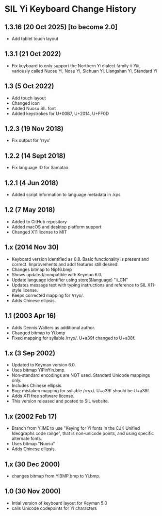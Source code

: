 SIL Yi Keyboard Change History
=======================

1.3.16 (20 Oct 2025) [to become 2.0]
--------------------
* Add tablet touch layout

1.3.1 (21 Oct 2022)
--------------------
* Fix keyboard to only support the Northern Yi dialect family ii-Yiii, variously called Nuosu Yi, Nosu Yi, Sichuan Yi, 
Liangshan Yi, Standard Yi 

1.3 (5 Oct 2022)
--------------------
* Add touch layout
* Changed icon
* Added Nuosu SIL font
* Added keystrokes for U+00B7, U+2014, U+FF0D

1.2.3 (19 Nov 2018)
--------------------
* Fix output for 'rryx'

1.2.2 (14 Sept 2018)
--------------------
* Fix language ID for Samatao

1.2.1 (4 Jun 2018)
------------------
* Added script information to language metadata in .kps

1.2 (7 May 2018)
-----------------
* Added to GitHub repository
* Added macOS and desktop platform support
* Changed X11 license to MIT

1.x (2014 Nov 30)
-----------------
* Keyboard version identified as 0.8. Basic functionality is present and correct. Improvements and addl features still desired.
* Changes bitmap to Nip16.bmp
* Shows updated/compatible with Keyman 6.0.
* Update language identifier using store(&language) "ii_CN"
* Updates message text with typing instructions and reference to SIL X11-style license.
* Keeps corrected mapping for /rryx/.
* Adds Chinese ellipsis.

1.1 (2003 Apr 16)
-----------------
* Adds Dennis Walters as additional author.
* Changed bitmap to Yi.bmp
* Fixed mapping for syllable /rryx/. U+a39f changed to U+a38f.

1.x (3 Sep 2002)
-----------------
* Updated to Keyman version 6.0.
* Uses bitmap YiPinYin.bmp.
* Non-standard encodings are NOT used. Standard Unicode mappings only.
* Includes Chinese ellipsis.
* Bug: mistaken mapping for syllable /rryx/. U+a39f should be U+a38f.
* Adds X11 free software license.
* This version released and posted to SIL website.

1.x (2002 Feb 17)
-----------------
* Branch from YiIME to use "Keying for Yi fonts in the CJK Unified Ideographs code range", that is non-unicode points, and using specific alternate fonts.
* Uses bitmap "Nuosu"
* Adds Chinese ellipsis.

1.x (30 Dec 2000)
-----------------
* changes bitmap from YiBMP.bmp to Yi.bmp.

1.0 (30 Nov 2000)
-----------------
* Intial version of keyboard layout for Keyman 5.0
* calls Unicode codepoints for Yi characters

